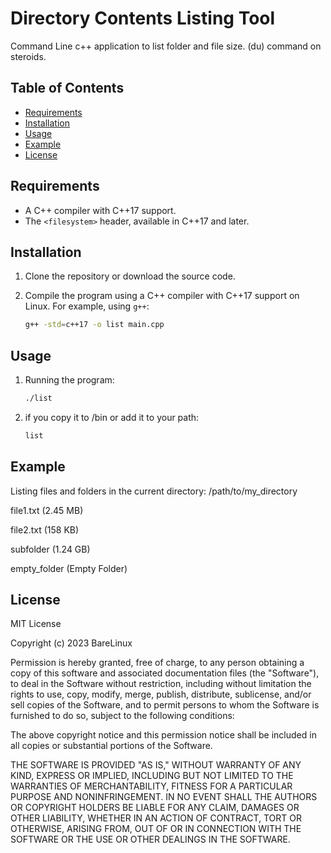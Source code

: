# Directory Contents Listing Tool

Command Line c++ application to list folder and file size. (du) command on steroids.

## Table of Contents

- [Requirements](#requirements)
- [Installation](#installation)
- [Usage](#usage)
- [Example](#example)
- [License](#license)

## Requirements

- A C++ compiler with C++17 support.
- The `<filesystem>` header, available in C++17 and later.

## Installation

1. Clone the repository or download the source code.

2. Compile the program using a C++ compiler with C++17 support on Linux. For example, using `g++`:

   ```bash
   g++ -std=c++17 -o list main.cpp

## Usage
 1. Running the program:
    ```bash
    ./list
 2. if you copy it to /bin or add it to your path:
    ```bash
    list

## Example

Listing files and folders in the current directory: /path/to/my_directory

file1.txt (2.45 MB)

file2.txt (158 KB)

subfolder (1.24 GB)

empty_folder (Empty Folder)


## License

MIT License

Copyright (c) 2023 BareLinux

Permission is hereby granted, free of charge, to any person obtaining a copy
of this software and associated documentation files (the "Software"), to deal
in the Software without restriction, including without limitation the rights
to use, copy, modify, merge, publish, distribute, sublicense, and/or sell
copies of the Software, and to permit persons to whom the Software is
furnished to do so, subject to the following conditions:

The above copyright notice and this permission notice shall be included in
all copies or substantial portions of the Software.

THE SOFTWARE IS PROVIDED "AS IS," WITHOUT WARRANTY OF ANY KIND, EXPRESS OR
IMPLIED, INCLUDING BUT NOT LIMITED TO THE WARRANTIES OF MERCHANTABILITY,
FITNESS FOR A PARTICULAR PURPOSE AND NONINFRINGEMENT. IN NO EVENT SHALL THE
AUTHORS OR COPYRIGHT HOLDERS BE LIABLE FOR ANY CLAIM, DAMAGES OR OTHER
LIABILITY, WHETHER IN AN ACTION OF CONTRACT, TORT OR OTHERWISE, ARISING FROM,
OUT OF OR IN CONNECTION WITH THE SOFTWARE OR THE USE OR OTHER DEALINGS IN
THE SOFTWARE.


